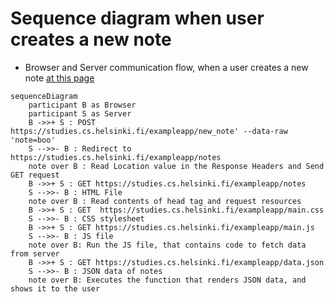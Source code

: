 # Sequence diagram when user creates a new note

- Browser and Server communication flow, when a user creates a new note [at this page](https://studies.cs.helsinki.fi/exampleapp/notes)

```mermaid
sequenceDiagram
    participant B as Browser
    participant S as Server
    B ->>+ S : POST https://studies.cs.helsinki.fi/exampleapp/new_note' --data-raw 'note=boo'
    S -->>- B : Redirect to https://studies.cs.helsinki.fi/exampleapp/notes
    note over B : Read Location value in the Response Headers and Send GET request
    B ->>+ S : GET https://studies.cs.helsinki.fi/exampleapp/notes
    S -->>- B : HTML File
    note over B : Read contents of head tag and request resources
    B ->>+ S : GET  https://studies.cs.helsinki.fi/exampleapp/main.css
    S -->>- B : CSS stylesheet
    B ->>+ S : GET https://studies.cs.helsinki.fi/exampleapp/main.js
    S -->>- B : JS file
    note over B: Run the JS file, that contains code to fetch data from server
    B ->>+ S : GET https://studies.cs.helsinki.fi/exampleapp/data.json
    S -->>- B : JSON data of notes
    note over B: Executes the function that renders JSON data, and shows it to the user
```
